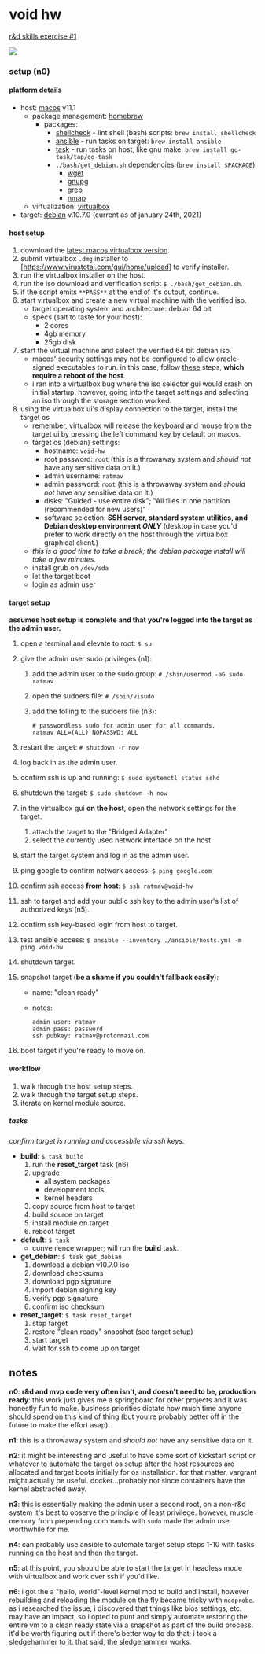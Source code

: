 void hw
=======

[r&d skills exercise #1](https://docs.google.com/document/d/1U1PTHOdcUMUCC1rkcZGMazNkQCOCfjCV8aRPjYLxLEg/edit?ts=60073946)

![](https://upload.wikimedia.org/wikipedia/commons/9/96/Animated_glider_emblem.gif)

### setup (n0)

#### platform details

* host: [macos](https://support.apple.com/guide/mac-help/welcome/mac) v11.1
  * package management: [homebrew](https://docs.brew.sh/)
    * packages:
      * [shellcheck](https://github.com/koalaman/shellcheck#how-to-use) - lint shell (bash) scripts: `brew install shellcheck`
      * [ansible](https://docs.ansible.com/ansible/latest/index.html) - run tasks on target: `brew install ansible`
      * [task](https://taskfile.dev/#/) - run tasks on host, like gnu make: `brew install go-task/tap/go-task`
      * `./bash/get_debian.sh` dependencies (`brew install $PACKAGE`)
        * [wget](https://www.gnu.org/software/wget/manual/)
        * [gnupg](https://gnupg.org/documentation/manuals/gnupg/)
        * [grep](https://www.gnu.org/software/grep/manual/)
        * [nmap](https://nmap.org/book/man.html)
  * virtualization: [virtualbox](https://www.virtualbox.org/wiki/Documentation)
* target: [debian](https://www.debian.org/doc/) v.10.7.0 (current as of january 24th, 2021)

#### host setup

1. download the [latest macos virtualbox version](https://download.virtualbox.org/virtualbox/6.1.18/VirtualBox-6.1.18-142142-OSX.dmg).
1. submit virtualbox `.dmg` installer to [https://www.virustotal.com/gui/home/upload] to verify installer.
1. run the virtualbox installer on the host.
1. run the iso download and verification script `$ ./bash/get_debian.sh`.
1. if the script emits `**PASS**` at the end of it's output, continue.
1. start virtualbox and create a new virtual machine with the verified iso.
    * target operating system and architecture: debian 64 bit
    * specs (salt to taste for your host):
        * 2 cores
        * 4gb memory
        * 25gb disk
1. start the virtual machine and select the verified 64 bit debian iso.
    * macos' security settings may not be configured to allow oracle-signed executables to run. in this case, follow [these](https://howtogeek.com/658047/how-to-fix-virtualboxs-“kernel-driver-not-installed-rc-1908-error/) steps, **which require a reboot of the host**.
    * i ran into a virtualbox bug where the iso selector gui would crash on initial startup. however, going into the target settings and selecting an iso through the storage section worked.
1. using the virtualbox ui's display connection to the target, install the target os
    * remember, virtualbox will release the keyboard and mouse from the target ui by pressing the left command key by default on macos.
    * target os (debian) settings:
        * hostname: `void-hw`
        * root password: `root` (this is a throwaway system and _should not_ have any sensitive data on it.)
        * admin username: `ratmav`
        * admin password: `root` (this is a throwaway system and _should not_ have any sensitive data on it.)
        * disks: "Guided - use entire disk"; "All files in one partition (recommended for new users)"
        * software selection: **SSH server, standard system utilities, and Debian desktop environment _ONLY_** (desktop in case you'd prefer to work directly on the host through the virtualbox graphical client.)
    * _this is a good time to take a break; the debian package install will take a few minutes._
    * install grub on `/dev/sda`
    * let the target boot
    * login as admin user

#### target setup

**assumes host setup is complete and that you're logged into the target as the admin user.**

1. open a terminal and elevate to root: `$ su`
1. give the admin user sudo privileges (n1):
    1. add the admin user to the sudo group: `# /sbin/usermod -aG sudo ratmav`
    1. open the sudoers file: `# /sbin/visudo`
    1. add the folling to the sudoers file (n3):

        ```shell
        # passwordless sudo for admin user for all commands.
        ratmav ALL=(ALL) NOPASSWD: ALL
        ```

1. restart the target: `# shutdown -r now`
1. log back in as the admin user.
1. confirm ssh is up and running: `$ sudo systemctl status sshd`
1. shutdown the target: `$ sudo shutdown -h now`
1. in the virtualbox gui **on the host**, open the network settings for the target.
    1. attach the target to the "Bridged Adapter"
    1. select the currently used network interface on the host.
1. start the target system and log in as the admin user.
1. ping google to confirm network access: `$ ping google.com`
1. confirm ssh access **from host**: `$ ssh ratmav@void-hw`
1. ssh to target and add your public ssh key to the admin user's list of authorized keys (n5).
1. confirm ssh key-based login from host to target.
1. test ansible access: `$ ansible --inventory ./ansible/hosts.yml -m ping void-hw`
1. shutdown target.
1. snapshot target (**be a shame if you couldn't fallback easily**):
    * name: "clean ready"
    * notes:

        ```
        admin user: ratmav
        admin pass: password
        ssh pubkey: ratmav@protonmail.com
        ```

1. boot target if you're ready to move on.

#### workflow

1. walk through the host setup steps.
1. walk through the target setup steps.
1. iterate on kernel module source.

##### tasks

_confirm target is running and accessbile via ssh keys._

* **build**: `$ task build`
    1. run the **reset_target** task (n6)
    1. upgrade
        * all system packages
        * development tools
        * kernel headers
    1. copy source from host to target
    1. build source on target
    1. install module on target
    1. reboot target
* **default**: `$ task`
    * convenience wrapper; will run the **build** task.
* **get_debian**: `$ task get_debian`
    1. download a debian v10.7.0 iso
    1. download checksums
    1. download pgp signature
    1. import debian signing key
    1. verify pgp signature
    1. confirm iso checksum
* **reset_target**: `$ task reset_target`
    1. stop target
    1. restore "clean ready" snapshot (see target setup)
    1. start target
    1. wait for ssh to come up on target

## notes

**n0**: **r&d and mvp code very often isn't, and doesn't need to be, production ready**: this work just gives me a springboard for other projects and it was honestly fun to make. business priorities dictate how much time anyone should spend on this kind of thing (but you're probably better off in the future to make the effort asap).

**n1**: this is a throwaway system and _should not_ have any sensitive data on it.

**n2**: it might be interesting and useful to have some sort of kickstart script or whatever to automate the target os setup after the host resources are allocated and target boots initially for os installation. for that matter, vargrant might actually be useful. docker...probably not since containers have the kernel abstracted away.

**n3**: this is essentially making the admin user a second root, on a non-r&d system it's best to observe the principle of least privilege. however, muscle memory from prepending commands with `sudo` made the admin user worthwhile for me.

**n4**: can probably use ansible to automate target setup steps 1-10 with tasks running on the host and then the target.

**n5**: at this point, you should be able to start the target in headless mode with virtualbox and work over ssh if you'd like.

**n6**: i got the a "hello, world"-level kernel mod to build and install, however rebuilding and reloading the module on the fly became tricky with `modprobe`. as i researched the issue, i discovered that things like bios settings, etc. may have an impact, so i opted to punt and simply automate restoring the entire vm to a clean ready state via a snapshot as part of the build process. it'd be worth figuring out if there's better way to do that; i took a sledgehammer to it. that said, the sledgehammer works.
